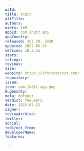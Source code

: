 ```yaml
---
wsId: 
title: InBit
altTitle: 
authors: 
users: 100
appId: com.InBit.app
appCountry: 
released: Jul 29, 2020
updated: 2022-05-26
version: 18.2.15
stars: 
ratings: 
reviews: 
size: 
website: https://inbitwetrust.com/
repository: 
issue: 
icon: com.InBit.app.png
bugbounty: 
meta: defunct
verdict: fewusers
date: 2023-03-21
signer: 
reviewArchive: 
twitter: 
social: 
redirect_from: 
developerName: 
features: 

---
```


